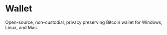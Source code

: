 # Wallet
Open-source, non-custodial, privacy preserving Bitcoin wallet for Windows, Linux, and Mac.
